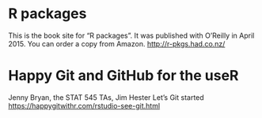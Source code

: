
# R packages
This is the book site for “R packages”. It was published with O’Reilly in April 2015. You can order a copy from Amazon.
http://r-pkgs.had.co.nz/

# Happy Git and GitHub for the useR
Jenny Bryan, the STAT 545 TAs, Jim Hester
Let’s Git started   
https://happygitwithr.com/rstudio-see-git.html
